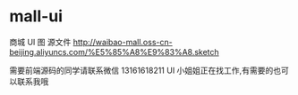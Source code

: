 # mall-ui
 商城 UI 图
源文件
http://waibao-mall.oss-cn-beijing.aliyuncs.com/%E5%85%A8%E9%83%A8.sketch

需要前端源码的同学请联系微信 13161618211
UI 小姐姐正在找工作,有需要的也可以联系我哦
